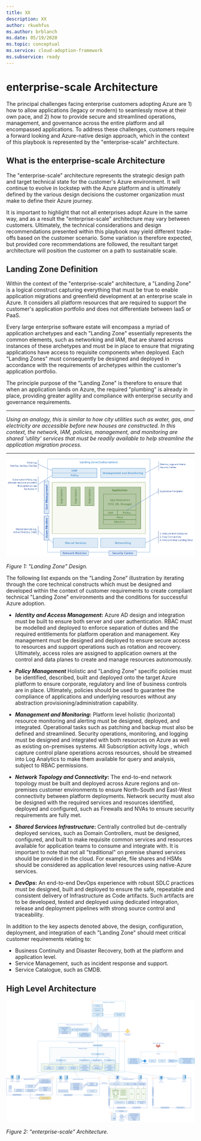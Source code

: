 ```yaml
---
title: XX
description: XX
author: rkuehfus
ms.author: brblanch
ms.date: 05/19/2020
ms.topic: conceptual
ms.service: cloud-adoption-framework
ms.subservice: ready
---
```


# enterprise-scale Architecture

The principal challenges facing enterprise customers adopting Azure are 1) how to allow applications (legacy or modern) to seamlessly move at their own pace, and 2) how to provide secure and streamlined operations, management, and governance across the entire platform and all encompassed applications. To address these challenges, customers require a forward looking and Azure-native design approach, which in the context of this playbook is represented by the "enterprise-scale" architecture.

## What is the enterprise-scale Architecture

The "enterprise-scale" architecture represents the strategic design path and target technical state for the customer's Azure environment. It will continue to evolve in lockstep with the Azure platform and is ultimately defined by the various design decisions the customer organization must make to define their Azure journey.

It is important to highlight that not all enterprises adopt Azure in the same way, and as a result the "enterprise-scale" architecture may vary between customers. Ultimately, the technical considerations and design recommendations presented within this playbook may yield different trade-offs based on the customer scenario. Some variation is therefore expected, but provided core recommendations are followed, the resultant target architecture will position the customer on a path to sustainable scale.

## Landing Zone Definition

Within the context of the "enterprise-scale" architecture, a "Landing Zone" is a logical construct capturing everything that must be true to enable application migrations and greenfield development at an enterprise scale in Azure. It considers all platform resources that are required to support the customer's application portfolio and does not differentiate between IaaS or PaaS.

Every large enterprise software estate will encompass a myriad of application archetypes and each "Landing Zone" essentially represents the common elements, such as networking and IAM, that are shared across instances of these archetypes and must be in place to ensure that migrating applications have access to requisite components when deployed. Each "Landing Zones" must consequently be designed and deployed in accordance with the requirements of archetypes within the customer's application portfolio.

The principle purpose of the "Landing Zone" is therefore to ensure that when an application lands on Azure, the required "plumbing" is already in place, providing greater agility and compliance with enterprise security and governance requirements.

---
_Using an analogy, this is similar to how city utilities such as water, gas, and electricity are accessible before new houses are constructed. In this context, the network, IAM, policies, management, and monitoring are shared 'utility' services that must be readily available to help streamline the application migration process._
***

![Landing Zone](./media/lz-design.png)

_Figure 1: "Landing Zone" Design._

The following list expands on the "Landing Zone" illustration by iterating through the core technical constructs which must be designed and developed within the context of customer requirements to create compliant technical "Landing Zone" environments and the conditions for successful Azure adoption.

- ***Identity and Access Management*:** Azure AD design and integration must be built to ensure both server and user authentication. RBAC must be modelled and deployed to enforce separation of duties and the required entitlements for platform operation and management. Key management must be designed and deployed to ensure secure access to resources and support operations such as rotation and recovery. Ultimately, access roles are assigned to application owners at the control and data planes to create and manage resources autonomously.

- ***Policy Management*** Holistic and "Landing Zone" specific policies must be identified, described, built and deployed onto the target Azure platform to ensure corporate, regulatory and line of business controls are in place. Ultimately, policies should be used to guarantee the compliance of applications and underlying resources without any abstraction provisioning/administration capability.

- ***Management and Monitoring*:** Platform level holistic (horizontal) resource monitoring and alerting must be designed, deployed, and integrated. Operational tasks such as patching and backup must also be defined and streamlined. Security operations, monitoring, and logging must be designed and integrated with both resources on Azure as well as existing on-premises systems. All Subscription activity logs , which capture control plane operations across resources, should be streamed into Log Analytics to make them available for query and analysis, subject to RBAC permissions.

- ***Network Topology and Connectivity*:** The end-to-end network topology must be built and deployed across Azure regions and on-premises customer environments to ensure North-South and East-West connectivity between platform deployments. Network security must also be designed with the required services and resources identified, deployed and configured, such as Firewalls and NVAs to ensure security requirements are fully met.

- ***Shared Services Infrastructure*:** Centrally controlled but de-centrally deployed services, such as Domain Controllers, must be designed, configured, and built to make requisite common services and resources available for application teams to consume and integrate with. It is important to note that not all "traditional" on premise shared services should be provided in the cloud. For example, file shares and HSMs should be considered as application level resources using native-Azure services.

- ***DevOps*:** An end-to-end DevOps experience with robust SDLC practices must be designed, built and deployed to ensure the safe, repeatable and consistent delivery of Infrastructure as Code artifacts. Such artifacts are to be developed, tested and deployed using dedicated integration, release and deployment pipelines with strong source control and traceability.

In addition to the key aspects denoted above, the design, configuration, deployment, and integration of each "Landing Zone" should meet critical customer requirements relating to:

- Business Continuity and Disaster Recovery, both at the platform and application level.
- Service Management, such as incident response and support.
- Service Catalogue, such as CMDB.

## High Level Architecture

![North Star Architecture](./media/ns-arch.png)

_Figure 2: "enterprise-scale" Architecture._
